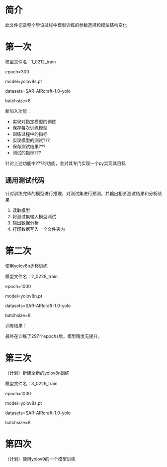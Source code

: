 # 简介
此文件记录整个毕设过程中模型训练的参数选择和模型结构变化

# 第一次
模型文件名：1_0212_train

epoch=300

model=yolov8s.pt

datasets=SAR-AIRcraft-1.0-yolo

batchsize=8


新加入功能：
- 实现对指定模型的训练
- 保存每次训练模型
- 训练过程中的指标
- 实现模型的测试???
- 保存测试结果???
- 测试的指标???

针对上述功能中???的功能，会对其专门实现一个py实现其目标

## 通用测试代码

针对训练完毕的模型进行推理，对测试集进行预测，并输出相关测试结果和分析结果

1. 读取模型
2. 将测试集输入模型测试
3. 输出数据分析
4. 打印数据写入一个文件夹内

# 第二次
使用yolov8n迁移训练

模型文件名：2_0228_train

epoch=1000

model=yolov8n.pt

datasets=SAR-AIRcraft-1.0-yolo

batchsize=8


训练结果：

最终在训练了297个epochs后，模型精度无提升。

# 第三次
（计划）新建全新的yolov8n训练

模型文件名：3_0229_train

epoch=1000

model=yolov8s.pt

datasets=SAR-AIRcraft-1.0-yolo

batchsize=8


# 第四次
（计划）使用yolov9的一个模型训练
